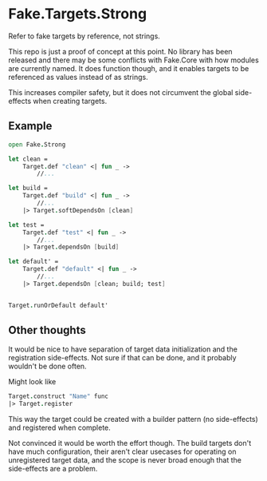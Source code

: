 # Fake.Targets.Strong
Refer to fake targets by reference, not strings.

This repo is just a proof of concept at this point. No library has been released and there may be some conflicts with Fake.Core with how modules are currently named.
It does function though, and it enables targets to be referenced as values instead of as strings.

This increases compiler safety, but it does not circumvent the global side-effects when creating targets.

## Example

```fsharp
open Fake.Strong

let clean = 
    Target.def "clean" <| fun _ ->
        //...

let build = 
    Target.def "build" <| fun _ ->
        //...
    |> Target.softDependsOn [clean]

let test = 
    Target.def "test" <| fun _ ->
        //...
    |> Target.dependsOn [build]

let default' = 
    Target.def "default" <| fun _ -> 
        //...
    |> Target.dependsOn [clean; build; test]


Target.runOrDefault default'
```

## Other thoughts

It would be nice to have separation of target data initialization and the registration side-effects. Not sure if that can be done, and it probably wouldn't be done often.

Might look like
```fsharp
Target.construct "Name" func
|> Target.register
```

This way the target could be created with a builder pattern (no side-effects) and registered when complete.

Not convinced it would be worth the effort though. The build targets don't have much configuration, their aren't clear usecases for operating on unregistered target data, and the scope is never broad enough that the side-effects are a problem.
